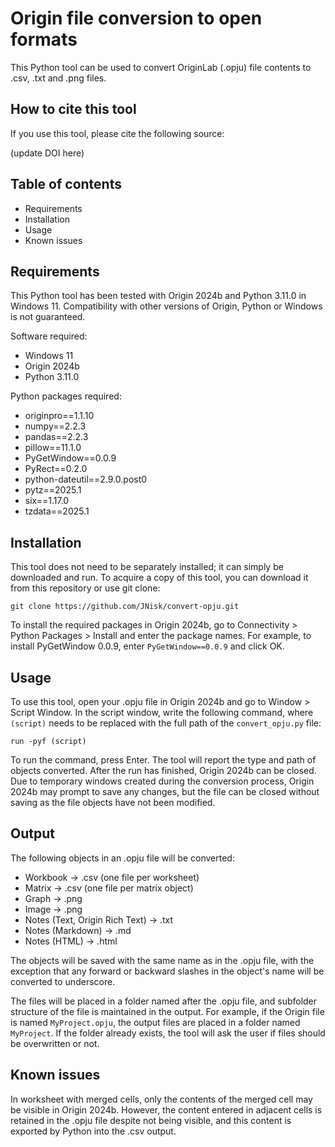 # Origin file conversion to open formats

This Python tool can be used to convert OriginLab (.opju) file contents 
to .csv, .txt and .png files.

## How to cite this tool

If you use this tool, please cite the following source:

(update DOI here)

## Table of contents

- Requirements
- Installation
- Usage
- Known issues

## Requirements

This Python tool has been tested with Origin 2024b and Python 3.11.0 
in Windows 11. Compatibility with other versions of Origin, Python or 
Windows is not guaranteed.

Software required:
 - Windows 11
 - Origin 2024b
 - Python 3.11.0

Python packages required:
 - originpro==1.1.10
 - numpy==2.2.3
 - pandas==2.2.3
 - pillow==11.1.0
 - PyGetWindow==0.0.9
 - PyRect==0.2.0
 - python-dateutil==2.9.0.post0
 - pytz==2025.1
 - six==1.17.0
 - tzdata==2025.1

## Installation

This tool does not need to be separately installed; it can simply be 
downloaded and run. To acquire a copy of this tool, you can download 
it from this repository or use git clone:

`git clone https://github.com/JNisk/convert-opju.git`

To install the required packages in Origin 2024b, go to Connectivity > 
Python Packages > Install and enter the package names. For example, to 
install PyGetWindow 0.0.9, enter `PyGetWindow==0.0.9` and click OK.

## Usage

To use this tool, open your .opju file in Origin 2024b and go to 
Window > Script Window. In the script window, write the following
command, where `(script)` needs to be replaced with the full path of 
the `convert_opju.py` file:

`run -pyf (script)`

To run the command, press Enter. The tool will report the type and 
path of objects converted. After the run has finished, Origin 2024b 
can be closed. Due to temporary windows created during the conversion 
process, Origin 2024b may prompt to save any changes, but the file can 
be closed without saving as the file objects have not been modified. 

## Output

The following objects in an .opju file will be converted:
- Workbook -> .csv (one file per worksheet)
- Matrix -> .csv (one file per matrix object)
- Graph -> .png
- Image -> .png
- Notes (Text, Origin Rich Text) -> .txt
- Notes (Markdown) -> .md
- Notes (HTML) -> .html

The objects will be saved with the same name as in the .opju file, 
with the exception that any forward or backward slashes in the 
object's name will be converted to underscore.

The files will be placed in a folder named after the .opju file, and 
subfolder structure of the file is maintained in the output. For 
example, if the Origin file is named `MyProject.opju`, the output 
files are placed in a folder named `MyProject`. If the folder already 
exists, the tool will ask the user if files should be overwritten or 
not.

## Known issues

In worksheet with merged cells, only the contents of the merged cell 
may be visible in Origin 2024b. However, the content entered in 
adjacent cells is retained in the .opju file despite not being 
visible, and this content is exported by Python into the .csv output.
